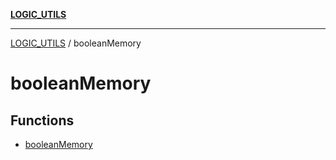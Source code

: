 [**LOGIC_UTILS**](../README.md)

***

[LOGIC_UTILS](../README.md) / booleanMemory

# booleanMemory

## Functions

- [booleanMemory](functions/booleanMemory.md)
